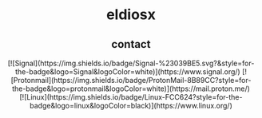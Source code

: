 <h1 align="center">eldiosx</h1>

<div align="center">
<div>
<h2 align="center">contact</h2>
[![Signal](https://img.shields.io/badge/Signal-%23039BE5.svg?&style=for-the-badge&logo=Signal&logoColor=white)](https://www.signal.org/) 
[![Protonmail](https://img.shields.io/badge/ProtonMail-8B89CC?style=for-the-badge&logo=protonmail&logoColor=white)](https://mail.proton.me/)
</div> 
[![Linux](https://img.shields.io/badge/Linux-FCC624?style=for-the-badge&logo=linux&logoColor=black)](https://www.linux.org/)

</div>
